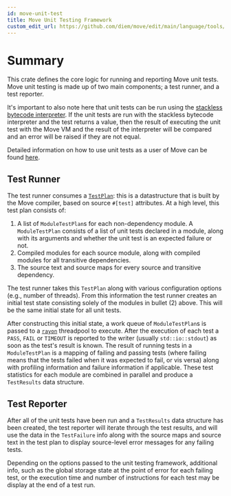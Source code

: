 ```yaml
---
id: move-unit-test
title: Move Unit Testing Framework
custom_edit_url: https://github.com/diem/move/edit/main/language/tools/move-unit-test/README.md
---
```


# Summary

This crate defines the core logic for running and reporting Move unit
tests. Move unit testing is made up of two main components; a test runner,
and a test reporter.

It's important to also note here that unit tests can be run using the
[stackless bytecode interpreter](../../move-prover/interpreter). If the
unit tests are run with the stackless bytecode interpreter and the test
returns a value, then the result of executing the unit test with the Move
VM and the result of the interpreter will be compared and an error will
be raised if they are not equal.

Detailed information on how to use unit tests as a user of Move can be
found [here](https://diem.github.io/move/unit-testing.html).

## Test Runner

The test runner consumes a
[`TestPlan`](../../move-compiler/src/unit_test/mod.rs): this is a
datastructure that is built by the Move compiler, based on source `#[test]`
attributes. At a high level, this test plan consists of:
1. A list of `ModuleTestPlan`s for each non-dependency module. A
   `ModuleTestPlan` consists of a list of unit tests declared in a module,
   along with its arguments and whether the unit test is an expected
   failure or not.
2. Compiled modules for each source module, along with compiled modules for
   all transitive dependencies.
3. The source text and source maps for every source and transitive dependency.

The test runner takes this `TestPlan` along with various configuration
options (e.g., number of threads). From this information the test runner
creates an initial test state consisting solely of the modules in bullet
(2) above. This will be the same initial state for all unit tests.

After constructing this initial state, a work queue of `ModuleTestPlan`s is
passed to a [`rayon`](https://docs.rs/rayon/latest/rayon/) threadpool to
execute.  After the execution of each test a `PASS`, `FAIL` or `TIMEOUT` is
reported to the writer (usually `std::io::stdout`) as soon as the test's
result is known. The result of running tests in a `ModuleTestPlan` is a
mapping of failing and passing tests (where failing means that the tests
failed when it was expected to fail, or vis versa) along with profiling
information and failure information if applicable. These test statistics
for each module are combined in parallel and produce a `TestResults` data
structure.

## Test Reporter

After all of the unit tests have been run and a `TestResults` data
structure has been created, the test reporter will iterate through the test
results, and will use the data in the `TestFailure` info along with the
source maps and source text in the test plan to display source-level error
messages for any failing tests.

Depending on the options passed to the unit testing framework, additional
info, such as the global storage state at the point of error for each
failing test, or the execution time and number of instructions for each
test may be display at the end of a test run.

